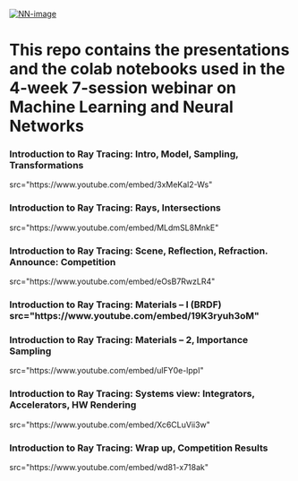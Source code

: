<a href="https://blog.siggraph.org/2020/06/participate-in-the-next-siggraph-webinar-machine-learning-and-neural-networks.html/"><img src="https://blog.siggraph.org/wp-content/uploads/2020/06/Participate-SIGGRAPH-Webinar.png" title="NN" alt="NN-image"></a>

# This repo contains the presentations and the colab notebooks used in the 4-week 7-session webinar on Machine Learning and Neural Networks

 <h3>Introduction to Ray Tracing: Intro, Model, Sampling, Transformations</h3>
src="https://www.youtube.com/embed/3xMeKal2-Ws" 
<h3>Introduction to Ray Tracing: Rays, Intersections</h3>
src="https://www.youtube.com/embed/MLdmSL8MnkE"
<h3>Introduction to Ray Tracing: Scene, Reflection, Refraction. Announce: Competition</h3>
src="https://www.youtube.com/embed/eOsB7RwzLR4"
<h3>Introduction to Ray Tracing: Materials – I (BRDF)
src="https://www.youtube.com/embed/19K3ryuh3oM" 
<h3>Introduction to Ray Tracing: Materials – 2, Importance Sampling</h3>
src="https://www.youtube.com/embed/ulFY0e-lppI" 
<h3>Introduction to Ray Tracing: Systems view: Integrators, Accelerators, HW Rendering</h3>
src="https://www.youtube.com/embed/Xc6CLuVii3w" 
<h3>Introduction to Ray Tracing: Wrap up, Competition Results</h3>
src="https://www.youtube.com/embed/wd81-x718ak" 

